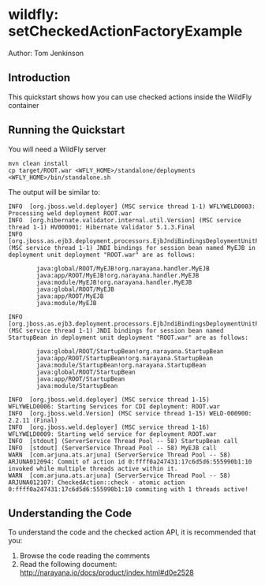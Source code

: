 wildfly: setCheckedActionFactoryExample
=======================================
Author: Tom Jenkinson

Introduction
------------

This quickstart shows how you can use checked actions inside the WildFly container


Running the Quickstart
----------------------

You will need a WildFly server

    mvn clean install
    cp target/ROOT.war <WFLY_HOME>/standalone/deployments
    <WFLY_HOME>/bin/standalone.sh

The output will be similar to:

    INFO  [org.jboss.weld.deployer] (MSC service thread 1-1) WFLYWELD0003: Processing weld deployment ROOT.war
    INFO  [org.hibernate.validator.internal.util.Version] (MSC service thread 1-1) HV000001: Hibernate Validator 5.1.3.Final
    INFO  [org.jboss.as.ejb3.deployment.processors.EjbJndiBindingsDeploymentUnitProcessor] (MSC service thread 1-1) JNDI bindings for session bean named MyEJB in deployment unit deployment "ROOT.war" are as follows:

            java:global/ROOT/MyEJB!org.narayana.handler.MyEJB
            java:app/ROOT/MyEJB!org.narayana.handler.MyEJB
            java:module/MyEJB!org.narayana.handler.MyEJB
            java:global/ROOT/MyEJB
            java:app/ROOT/MyEJB
            java:module/MyEJB

    INFO  [org.jboss.as.ejb3.deployment.processors.EjbJndiBindingsDeploymentUnitProcessor] (MSC service thread 1-1) JNDI bindings for session bean named StartupBean in deployment unit deployment "ROOT.war" are as follows:

            java:global/ROOT/StartupBean!org.narayana.StartupBean
            java:app/ROOT/StartupBean!org.narayana.StartupBean
            java:module/StartupBean!org.narayana.StartupBean
            java:global/ROOT/StartupBean
            java:app/ROOT/StartupBean
            java:module/StartupBean

    INFO  [org.jboss.weld.deployer] (MSC service thread 1-15) WFLYWELD0006: Starting Services for CDI deployment: ROOT.war
    INFO  [org.jboss.weld.Version] (MSC service thread 1-15) WELD-000900: 2.2.11 (Final)
    INFO  [org.jboss.weld.deployer] (MSC service thread 1-16) WFLYWELD0009: Starting weld service for deployment ROOT.war
    INFO  [stdout] (ServerService Thread Pool -- 58) StartupBean call
    INFO  [stdout] (ServerService Thread Pool -- 58) MyEJB call
    WARN  [com.arjuna.ats.arjuna] (ServerService Thread Pool -- 58) ARJUNA012094: Commit of action id 0:ffff0a247431:17c6d5d6:555990b1:10 invoked while multiple threads active within it.
    WARN  [com.arjuna.ats.arjuna] (ServerService Thread Pool -- 58) ARJUNA012107: CheckedAction::check - atomic action 0:ffff0a247431:17c6d5d6:555990b1:10 commiting with 1 threads active!

Understanding the Code
----------------------

To understand the code and the checked action API, it is recommended that you:

1. Browse the code reading the comments
2. Read the following document: http://narayana.io/docs/product/index.html#d0e2528
